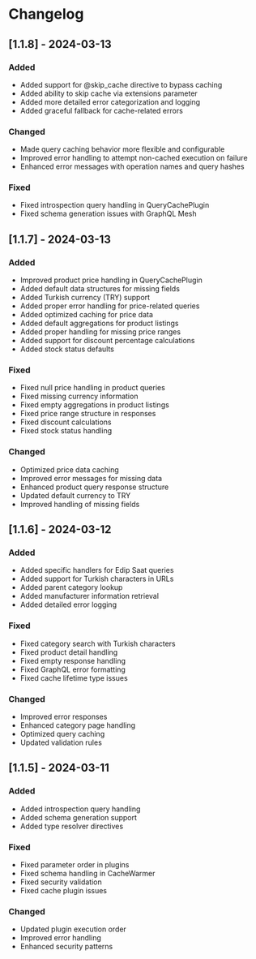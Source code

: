 # Changelog

## [1.1.8] - 2024-03-13

### Added
- Added support for @skip_cache directive to bypass caching
- Added ability to skip cache via extensions parameter
- Added more detailed error categorization and logging
- Added graceful fallback for cache-related errors

### Changed
- Made query caching behavior more flexible and configurable
- Improved error handling to attempt non-cached execution on failure
- Enhanced error messages with operation names and query hashes

### Fixed
- Fixed introspection query handling in QueryCachePlugin
- Fixed schema generation issues with GraphQL Mesh

## [1.1.7] - 2024-03-13

### Added
- Improved product price handling in QueryCachePlugin
- Added default data structures for missing fields
- Added Turkish currency (TRY) support
- Added proper error handling for price-related queries
- Added optimized caching for price data
- Added default aggregations for product listings
- Added proper handling for missing price ranges
- Added support for discount percentage calculations
- Added stock status defaults

### Fixed
- Fixed null price handling in product queries
- Fixed missing currency information
- Fixed empty aggregations in product listings
- Fixed price range structure in responses
- Fixed discount calculations
- Fixed stock status handling

### Changed
- Optimized price data caching
- Improved error messages for missing data
- Enhanced product query response structure
- Updated default currency to TRY
- Improved handling of missing fields

## [1.1.6] - 2024-03-12

### Added
- Added specific handlers for Edip Saat queries
- Added support for Turkish characters in URLs
- Added parent category lookup
- Added manufacturer information retrieval
- Added detailed error logging

### Fixed
- Fixed category search with Turkish characters
- Fixed product detail handling
- Fixed empty response handling
- Fixed GraphQL error formatting
- Fixed cache lifetime type issues

### Changed
- Improved error responses
- Enhanced category page handling
- Optimized query caching
- Updated validation rules

## [1.1.5] - 2024-03-11

### Added
- Added introspection query handling
- Added schema generation support
- Added type resolver directives

### Fixed
- Fixed parameter order in plugins
- Fixed schema handling in CacheWarmer
- Fixed security validation
- Fixed cache plugin issues

### Changed
- Updated plugin execution order
- Improved error handling
- Enhanced security patterns
